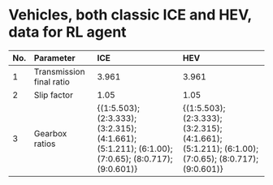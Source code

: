 # Vehicles, both classic ICE and HEV, data for RL agent

|No.| Parameter                 | ICE | HEV |
|:--|:--------------------------|:----|:----|
|1  |Transmission final ratio |3.961 |3.961 |
|2  |Slip factor|1.05 |1.05 |
|3  |Gearbox ratios |{(1:5.503); (2:3.333); (3:2.315); (4:1.661); (5:1.211); (6:1.00); (7:0.65); (8:0.717); (9:0.601)} | {(1:5.503); (2:3.333); (3:2.315); (4:1.661); (5:1.211); (6:1.00); (7:0.65); (8:0.717); (9:0.601)} |
